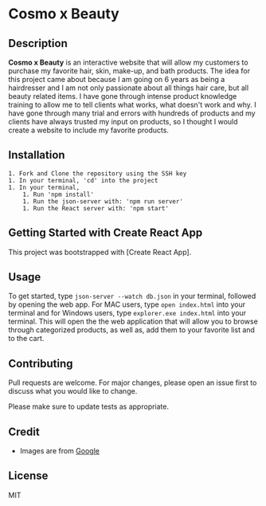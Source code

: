 # Cosmo x Beauty

## Description 
**Cosmo x Beauty** is an interactive website that will allow my customers to purchase my favorite hair, skin, make-up, and bath products. The idea for this project came about because I am going on 6 years as being a hairdresser and I am not only passionate about all things hair care, but all beauty related items. I have gone through intense product knowledge training to allow me to tell clients what works, what doesn't work and why. I have gone through many trial and errors with hundreds of products and my clients have always trusted my input on products, so I thought I would create a website to include my favorite products.  

## Installation
    1. Fork and Clone the repository using the SSH key
    1. In your terminal, 'cd' into the project
    1. In your terminal,
        1. Run 'npm install'
        1. Run the json-server with: 'npm run server'
        1. Run the React server with: 'npm start'

## Getting Started with Create React App
This project was bootstrapped with [Create React App].

## Usage
To get started, type `json-server --watch db.json` in your terminal, followed by opening the web app.
For MAC users, type `open index.html` into your terminal and for Windows users, type `explorer.exe index.html` into your terminal. This will open the the web application that will allow you to browse through categorized products, as well as, add them to your favorite list and to the cart.

## Contributing
Pull requests are welcome. For major changes, please open an issue first to discuss what you would like to change.

Please make sure to update tests as appropriate.

## Credit
* Images are from [Google](google.com)

## License
MIT